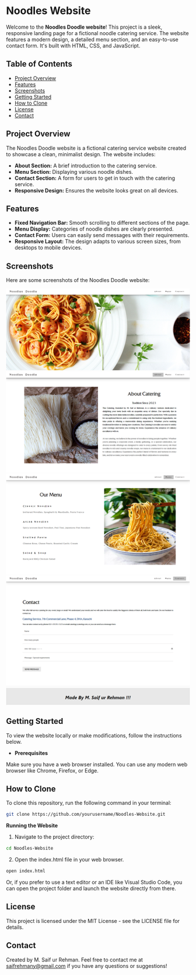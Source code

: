 # Noodles Website

Welcome to the **Noodles Doodle website**! This project is a sleek, responsive landing page for a fictional noodle catering service. The website features a modern design, a detailed menu section, and an easy-to-use contact form. It's built with HTML, CSS, and JavaScript.

## Table of Contents
- [Project Overview](#project-overview)
- [Features](#features)
- [Screenshots](#screenshots)
- [Getting Started](#getting-started)
- [How to Clone](#how-to-clone)
- [License](#license)
- [Contact](#contact)

## Project Overview

The Noodles Doodle website is a fictional catering service website created to showcase a clean, minimalist design. The website includes:

- **About Section:** A brief introduction to the catering service.
- **Menu Section:** Displaying various noodle dishes.
- **Contact Section:** A form for users to get in touch with the catering service.
- **Responsive Design:** Ensures the website looks great on all devices.
  
## Features

- **Fixed Navigation Bar:** Smooth scrolling to different sections of the page.
- **Menu Display:** Categories of noodle dishes are clearly presented.
- **Contact Form:** Users can easily send messages with their requirements.
- **Responsive Layout:** The design adapts to various screen sizes, from desktops to mobile devices.

## Screenshots

Here are some screenshots of the Noodles Doodle website:

![Screenshot 1](https://github.com/saifrehman112002/Noodles-Website/blob/main/SS1.png)
![Screenshot 2](https://github.com/saifrehman112002/Noodles-Website/blob/main/SS2.png)
![Screenshot 3](https://github.com/saifrehman112002/Noodles-Website/blob/main/SS3.png)
![Screenshot 4](https://github.com/saifrehman112002/Noodles-Website/blob/main/SS4.png)
![Screenshot 5](https://github.com/saifrehman112002/Noodles-Website/blob/main/SS5.png)

## Getting Started

To view the website locally or make modifications, follow the instructions below.

- **Prerequisites**

Make sure you have a web browser installed. You can use any modern web browser like Chrome, Firefox, or Edge.

## How to Clone

To clone this repository, run the following command in your terminal:
```bash
git clone https://github.com/yourusername/Noodles-Website.git
```

**Running the Website**

1. Navigate to the project directory:
```bash
cd Noodles-Website
```
2. Open the index.html file in your web browser.
```bash
open index.html
```
Or, if you prefer to use a text editor or an IDE like Visual Studio Code, you can open the project folder and launch the website directly from there.

## License

This project is licensed under the MIT License - see the LICENSE file for details.

## Contact

Created by M. Saif ur Rehman. Feel free to contact me at saifrehmany@gmail.com if you have any questions or suggestions!
